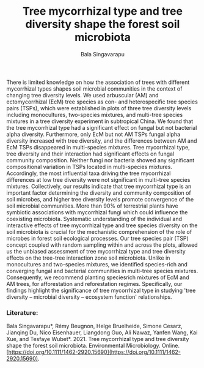 ﻿---
layout: post
title:  "Tree mycorrhizal type and tree diversity shape the forest soil microbiota"
author: Bala Singavarapu
categories: [ Paper ]
image: assets/projects/Bala1.png
tags: featured
---

There is limited knowledge on how the association of trees with different mycorrhizal types shapes soil microbial communities in the context of changing tree diversity levels. We used arbuscular (AM) and ectomycorrhizal (EcM) tree species as con- and heterospecific tree species pairs (TSPs), which were established in plots of three tree diversity levels including monocultures, two-species mixtures, and multi-tree species mixtures in a tree diversity experiment in subtropical China. We found that the tree mycorrhizal type had a significant effect on fungal but not bacterial alpha diversity. Furthermore, only EcM but not AM TSPs fungal alpha diversity increased with tree diversity, and the differences between AM and EcM TSPs disappeared in multi-species mixtures. Tree mycorrhizal type, tree diversity and their interaction had significant effects on fungal community composition. Neither fungi nor bacteria showed any significant compositional variation in TSPs located in multi-species mixtures. Accordingly, the most influential taxa driving the tree mycorrhizal differences at low tree diversity were not significant in multi-tree species mixtures. Collectively, our results indicate that tree mycorrhizal type is an important factor determining the diversity and community composition of soil microbes, and higher tree diversity levels promote convergence of the soil microbial communities.
More than 90% of terrestrial plants have symbiotic associations with mycorrhizal fungi which could influence the coexisting microbiota. Systematic understanding of the individual and interactive effects of tree mycorrhizal type and tree species diversity on the soil microbiota is crucial for the mechanistic comprehension of the role of microbes in forest soil ecological processes. Our tree species pair (TSP) concept coupled with random sampling within and across the plots, allowed us the unbiased assessment of tree mycorrhizal type and tree diversity effects on the tree-tree interaction zone soil microbiota. Unlike in monocultures and two-species mixtures, we identified species-rich and converging fungal and bacterial communities in multi-tree species mixtures. Consequently, we recommend planting speciesrich mixtures of EcM and AM trees, for afforestation and reforestation regimes. Specifically, our findings highlight the significance of tree mycorrhizal type in studying 'tree diversity – microbial diversity – ecosystem function' relationships.

### Literature:
Bala Singavarapu*, Rémy Beugnon, Helge Bruelheide, Simone Cesarz, Jianqing Du, Nico Eisenhauer, Liangdong Guo, Ali Nawaz, Yanfen Wang, Kai Xue, and Tesfaye Wubet*. 2021. Tree mycorrhizal type and tree diversity shape the forest soil microbiota. Environmental Microbiology. Online. [https://doi.org/10.1111/1462-2920.15690](https://doi.org/10.1111/1462-2920.15690).
